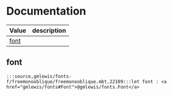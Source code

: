 # Documentation
|Value|description|
|---|---|
|[font](#font)||

## font

```moonbit
:::source,gmlewis/fonts-f/freemonooblique/freemonooblique.mbt,22109:::let font : <a href="gmlewis/fonts#Font">@gmlewis/fonts.Font</a>
```

